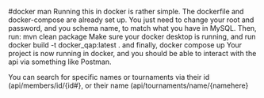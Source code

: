 #docker man
Running this in docker is rather simple. The dockerfile and docker-compose are already set up. You just need to change your root and password, and you schema name, to match what you have in MySQL.
Then, run:
mvn clean package
Make sure your docker desktop is running, and run
docker build -t docker_qap:latest .
and finally,
docker compose up
Your project is now running in docker, and you should be able to interact with the api via something like Postman.

You can search for specific names or tournaments via their id (api/members/id/{id#}, or their name (api/tournaments/name/{namehere}

